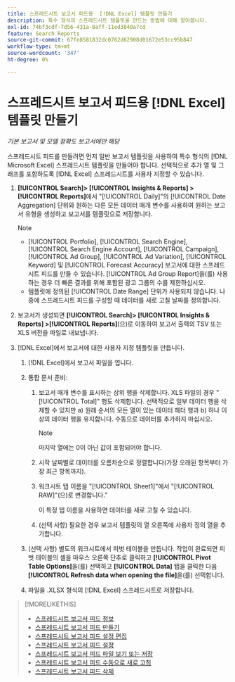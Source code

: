 ```yaml
---
title: 스프레드시트 보고서 피드용  [!DNL Excel] 템플릿 만들기
description: 특수 형식의 스프레드시트 템플릿을 만드는 방법에 대해 알아봅니다.
exl-id: 74bf3cdf-7d56-431a-8aff-11ed3840a7cd
feature: Search Reports
source-git-commit: 67fe8581832dc0762d62908d01672e53cc95b847
workflow-type: tm+mt
source-wordcount: '347'
ht-degree: 0%

---
```


# 스프레드시트 보고서 피드용 [!DNL Excel] 템플릿 만들기

*기본 보고서 및 모델 정확도 보고서에만 해당*

스프레드시트 피드를 만들려면 먼저 일반 보고서 템플릿을 사용하여 특수 형식의 [!DNL Microsoft Excel] 스프레드시트 템플릿을 만들어야 합니다. 선택적으로 추가 열 및 그래프를 포함하도록 [!DNL Excel] 스프레드시트를 사용자 지정할 수 있습니다.

1. **[!UICONTROL Search]> [!UICONTROL Insights & Reports] >[!UICONTROL Reports]**&#x200B;에서 &quot;[!UICONTROL Daily]&quot;의 [!UICONTROL Date Aggregation] 단위와 원하는 다른 모든 데이터 매개 변수를 사용하여 원하는 보고서 유형을 생성하고 보고서를 템플릿으로 저장합니다.

   >[!NOTE]
   >
   > * [!UICONTROL Portfolio], [!UICONTROL Search Engine], [!UICONTROL Search Engine Account], [!UICONTROL Campaign], [!UICONTROL Ad Group], [!UICONTROL Ad Variation], [!UICONTROL Keyword] 및 [!UICONTROL Forecast Accuracy] 보고서에 대한 스프레드시트 피드를 만들 수 있습니다. [!UICONTROL Ad Group Report]을(를) 사용하는 경우 더 빠른 결과를 위해 포함된 광고 그룹의 수를 제한하십시오.
   > * 템플릿에 정의된 [!UICONTROL Date Range] 단위가 사용되지 않습니다. 나중에 스프레드시트 피드를 구성할 때 데이터를 새로 고칠 날짜를 정의합니다.

1. 보고서가 생성되면 **[!UICONTROL Search]> [!UICONTROL Insights & Reports] >[!UICONTROL Reports]**(으)로 이동하여 보고서 출력의 TSV 또는 XLS 버전을 파일로 내보냅니다.

1. [!DNL Excel]에서 보고서에 대한 사용자 지정 템플릿을 만듭니다.

   1. [!DNL Excel]에서 보고서 파일을 엽니다.

   1. 통합 문서 준비:

      1. 보고서 매개 변수를 표시하는 상위 행을 삭제합니다. XLS 파일의 경우 &quot;[!UICONTROL Total]&quot; 행도 삭제합니다. 선택적으로 일부 데이터 행을 삭제할 수 있지만 a) 원래 순서의 모든 열이 있는 데이터 헤더 행과 b) 하나 이상의 데이터 행을 유지합니다. 수동으로 데이터를 추가하지 마십시오.

         >[!NOTE]
         >
         > 마지막 열에는 0이 아닌 값이 포함되어야 합니다.

      2. 시작 날짜별로 데이터를 오름차순으로 정렬합니다(가장 오래된 항목부터 가장 최근 항목까지).

      3. 워크시트 탭 이름을 &quot;[!UICONTROL Sheet1]&quot;에서 &quot;[!UICONTROL RAW]&quot;(으)로 변경합니다.&quot;

         이 특정 탭 이름을 사용하면 데이터를 새로 고칠 수 있습니다.

      4. (선택 사항) 필요한 경우 보고서 템플릿의 열 오른쪽에 사용자 정의 열을 추가합니다.

   1. (선택 사항) 별도의 워크시트에서 피벗 테이블을 만듭니다. 작업이 완료되면 피벗 테이블의 셀을 마우스 오른쪽 단추로 클릭하고 **[!UICONTROL Pivot Table Options]**&#x200B;을(를) 선택하고 **[!UICONTROL Data]** 탭을 클릭한 다음 **[!UICONTROL Refresh data when opening the file]**&#x200B;을(를) 선택합니다.

   1. 파일을 .XLSX 형식의 [!DNL Excel] 스프레드시트로 저장합니다.

>[!MORELIKETHIS]
>
>* [스프레드시트 보고서 피드 정보](spreadsheet-feed-about.md)
>* [스프레드시트 보고서 피드 만들기](spreadsheet-feed-create.md)
>* [스프레드시트 보고서 피드 설정 편집](spreadsheet-feed-edit.md)
>* [스프레드시트 보고서 피드 설정](spreadsheet-feed-settings.md)
>* [스프레드시트 보고서 피드 파일 보기 또는 저장](spreadsheet-feed-view-or-save.md)
>* [스프레드시트 보고서 피드 수동으로 새로 고침](spreadsheet-feed-refresh.md)
>* [스프레드시트 보고서 피드 삭제](spreadsheet-feed-delete.md)

